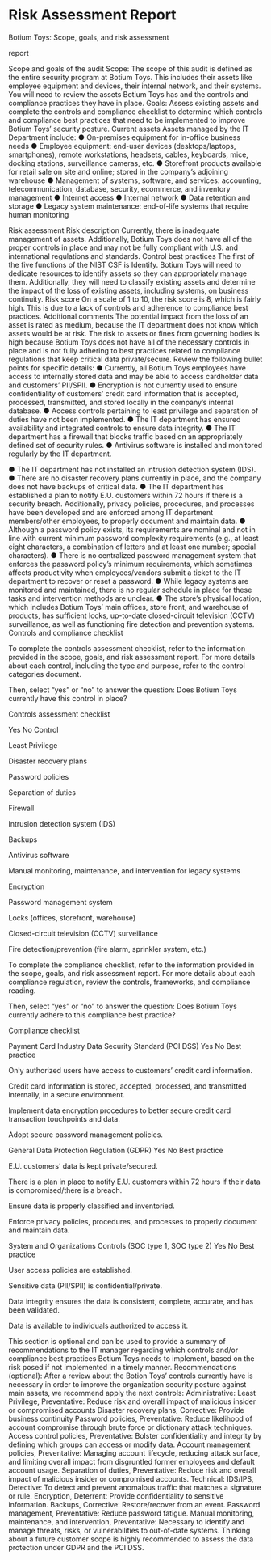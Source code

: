 # Risk Assessment Report
<body>
<a> Botium Toys: Scope, goals, and risk assessment

report

Scope and goals of the audit
Scope: The scope of this audit is defined as the entire security program at Botium
Toys. This includes their assets like employee equipment and devices, their internal
network, and their systems. You will need to review the assets Botium Toys has and the
controls and compliance practices they have in place.
Goals: Assess existing assets and complete the controls and compliance checklist to
determine which controls and compliance best practices that need to be implemented
to improve Botium Toys’ security posture.
Current assets
Assets managed by the IT Department include:
● On-premises equipment for in-office business needs
● Employee equipment: end-user devices (desktops/laptops, smartphones),
remote workstations, headsets, cables, keyboards, mice, docking stations,
surveillance cameras, etc.
● Storefront products available for retail sale on site and online; stored in the
company’s adjoining warehouse
● Management of systems, software, and services: accounting,
telecommunication, database, security, ecommerce, and inventory
management
● Internet access
● Internal network
● Data retention and storage
● Legacy system maintenance: end-of-life systems that require human
monitoring

Risk assessment
Risk description
Currently, there is inadequate management of assets. Additionally, Botium Toys does
not have all of the proper controls in place and may not be fully compliant with U.S. and
international regulations and standards.
Control best practices
The first of the five functions of the NIST CSF is Identify. Botium Toys will need to
dedicate resources to identify assets so they can appropriately manage them.
Additionally, they will need to classify existing assets and determine the impact of the
loss of existing assets, including systems, on business continuity.
Risk score
On a scale of 1 to 10, the risk score is 8, which is fairly high. This is due to a lack of
controls and adherence to compliance best practices.
Additional comments
The potential impact from the loss of an asset is rated as medium, because the IT
department does not know which assets would be at risk. The risk to assets or fines
from governing bodies is high because Botium Toys does not have all of the necessary
controls in place and is not fully adhering to best practices related to compliance
regulations that keep critical data private/secure. Review the following bullet points for
specific details:
● Currently, all Botium Toys employees have access to internally stored data and
may be able to access cardholder data and customers’ PII/SPII.
● Encryption is not currently used to ensure confidentiality of customers’ credit
card information that is accepted, processed, transmitted, and stored locally in
the company’s internal database.
● Access controls pertaining to least privilege and separation of duties have not
been implemented.
● The IT department has ensured availability and integrated controls to ensure
data integrity.
● The IT department has a firewall that blocks traffic based on an appropriately
defined set of security rules.
● Antivirus software is installed and monitored regularly by the IT department.

● The IT department has not installed an intrusion detection system (IDS).
● There are no disaster recovery plans currently in place, and the company does
not have backups of critical data.
● The IT department has established a plan to notify E.U. customers within 72
hours if there is a security breach. Additionally, privacy policies, procedures, and
processes have been developed and are enforced among IT department
members/other employees, to properly document and maintain data.
● Although a password policy exists, its requirements are nominal and not in line
with current minimum password complexity requirements (e.g., at least eight
characters, a combination of letters and at least one number; special
characters).
● There is no centralized password management system that enforces the
password policy’s minimum requirements, which sometimes affects
productivity when employees/vendors submit a ticket to the IT department to
recover or reset a password.
● While legacy systems are monitored and maintained, there is no regular
schedule in place for these tasks and intervention methods are unclear.
● The store’s physical location, which includes Botium Toys’ main offices, store
front, and warehouse of products, has sufficient locks, up-to-date
closed-circuit television (CCTV) surveillance, as well as functioning fire
detection and prevention systems.
  Controls and compliance checklist

To complete the controls assessment checklist, refer to the information provided in the scope, goals, and risk assessment report. For more details about each control, including the type and purpose, refer to the control categories document.

Then, select “yes” or “no” to answer the question: Does Botium Toys currently have this control in place? 


Controls assessment checklist

  Yes
    No
Control




Least Privilege




Disaster recovery plans




Password policies




Separation of duties




Firewall




Intrusion detection system (IDS)




Backups




Antivirus software




Manual monitoring, maintenance, and intervention for legacy systems




Encryption




Password management system




Locks (offices, storefront, warehouse)




Closed-circuit television (CCTV) surveillance




Fire detection/prevention (fire alarm, sprinkler system, etc.)




To complete the compliance checklist, refer to the information provided in the scope, goals, and risk assessment report. For more details about each compliance regulation, review the controls, frameworks, and compliance reading.

Then, select “yes” or “no” to answer the question: Does Botium Toys currently adhere to this compliance best practice?

Compliance checklist

Payment Card Industry Data Security Standard (PCI DSS)
Yes
    No
Best practice




Only authorized users have access to customers’ credit card information. 




Credit card information is stored, accepted, processed, and transmitted internally, in a secure environment.




Implement data encryption procedures to better secure credit card transaction touchpoints and data. 




Adopt secure password management policies.



General Data Protection Regulation (GDPR)
Yes
    No
Best practice




E.U. customers’ data is kept private/secured.




There is a plan in place to notify E.U. customers within 72 hours if their data is compromised/there is a breach.




Ensure data is properly classified and inventoried.




Enforce privacy policies, procedures, and processes to properly document and maintain data.



System and Organizations Controls (SOC type 1, SOC type 2) 
Yes
    No
Best practice




User access policies are established.




Sensitive data (PII/SPII) is confidential/private.




Data integrity ensures the data is consistent, complete, accurate, and has been validated.




Data is available to individuals authorized to access it.



This section is optional and can be used to provide a summary of recommendations to the IT manager regarding which controls and/or compliance best practices Botium Toys needs to implement, based on the risk posed if not implemented in a timely manner.
Recommendations (optional): After a review about the Botion Toys’ controls currently have is necessary in order to improve the organization security posture against main assets, we recommend apply the next controls:
Administrative:
Least Privilege, Preventative: Reduce risk and overall impact of malicious insider
or compromised accounts
Disaster recovery plans, Corrective: Provide business continuity
Password policies, Preventative: Reduce likelihood of account compromise through brute force or dictionary attack techniques.
Access control policies, Preventative: Bolster confidentiality and integrity by defining which groups can access or modify data.
Account management policies, Preventative: Managing account lifecycle, reducing attack surface, and limiting overall impact from disgruntled former employees and default account usage.
Separation of duties, Preventative: Reduce risk and overall impact of malicious insider or compromised accounts.
Technical:
IDS/IPS, Detective: To detect and prevent anomalous traffic that matches a signature or rule.
Encryption, Deterrent: Provide confidentiality to sensitive information.
Backups, Corrective: Restore/recover from an event.
Password management, Preventative: Reduce password fatigue.
Manual monitoring, maintenance, and intervention, Preventative: Necessary to identify and manage threats, risks, or vulnerabilities to out-of-date systems.
Thinking about a future customer scope is highly recommended to assess the data protection under GDPR and the PCI DSS. 



</a>
  
</body>
